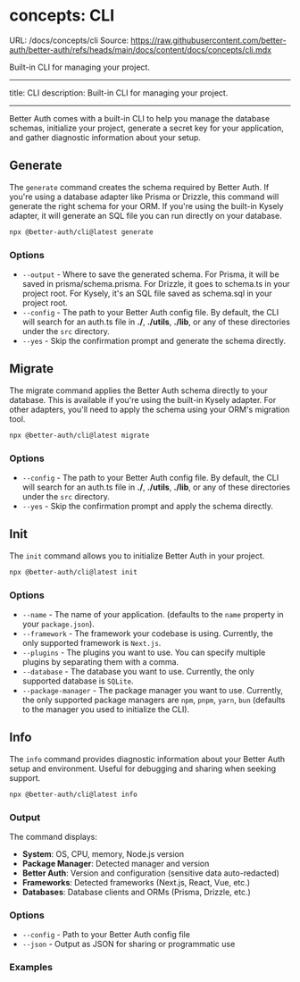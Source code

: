 # concepts: CLI

URL: /docs/concepts/cli
Source: https://raw.githubusercontent.com/better-auth/better-auth/refs/heads/main/docs/content/docs/concepts/cli.mdx

Built-in CLI for managing your project.

---

title: CLI
description: Built-in CLI for managing your project.

---

Better Auth comes with a built-in CLI to help you manage the database schemas, initialize your project, generate a secret key for your application, and gather diagnostic information about your setup.

## Generate

The `generate` command creates the schema required by Better Auth. If you're using a database adapter like Prisma or Drizzle, this command will generate the right schema for your ORM. If you're using the built-in Kysely adapter, it will generate an SQL file you can run directly on your database.

```bash title="Terminal"
npx @better-auth/cli@latest generate
```

### Options

- `--output` - Where to save the generated schema. For Prisma, it will be saved in prisma/schema.prisma. For Drizzle, it goes to schema.ts in your project root. For Kysely, it's an SQL file saved as schema.sql in your project root.
- `--config` - The path to your Better Auth config file. By default, the CLI will search for an auth.ts file in **./**, **./utils**, **./lib**, or any of these directories under the `src` directory.
- `--yes` - Skip the confirmation prompt and generate the schema directly.

## Migrate

The migrate command applies the Better Auth schema directly to your database. This is available if you're using the built-in Kysely adapter. For other adapters, you'll need to apply the schema using your ORM's migration tool.

```bash title="Terminal"
npx @better-auth/cli@latest migrate
```

### Options

- `--config` - The path to your Better Auth config file. By default, the CLI will search for an auth.ts file in **./**, **./utils**, **./lib**, or any of these directories under the `src` directory.
- `--yes` - Skip the confirmation prompt and apply the schema directly.

## Init

The `init` command allows you to initialize Better Auth in your project.

```bash title="Terminal"
npx @better-auth/cli@latest init
```

### Options

- `--name` - The name of your application. (defaults to the `name` property in your `package.json`).
- `--framework` - The framework your codebase is using. Currently, the only supported framework is `Next.js`.
- `--plugins` - The plugins you want to use. You can specify multiple plugins by separating them with a comma.
- `--database` - The database you want to use. Currently, the only supported database is `SQLite`.
- `--package-manager` - The package manager you want to use. Currently, the only supported package managers are `npm`, `pnpm`, `yarn`, `bun` (defaults to the manager you used to initialize the CLI).

## Info

The `info` command provides diagnostic information about your Better Auth setup and environment. Useful for debugging and sharing when seeking support.

```bash title="Terminal"
npx @better-auth/cli@latest info
```

### Output

The command displays:

- **System**: OS, CPU, memory, Node.js version
- **Package Manager**: Detected manager and version
- **Better Auth**: Version and configuration (sensitive data auto-redacted)
- **Frameworks**: Detected frameworks (Next.js, React, Vue, etc.)
- **Databases**: Database clients and ORMs (Prisma, Drizzle, etc.)

### Options

- `--config` - Path to your Better Auth config file
- `--json` - Output as JSON for sharing or programmatic use

### Examples

```bash

```
